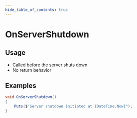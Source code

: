 ```yaml
---
hide_table_of_contents: true
---
```


# OnServerShutdown

## Usage

* Called before the server shuts down
* No return behavior

## Examples

```csharp
void OnServerShutdown()
{
    Puts($"Server shutdown initiated at {DateTime.Now}");
}
```
